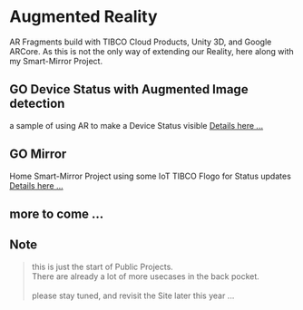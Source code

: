 # Augmented Reality
AR Fragments build with TIBCO Cloud Products, Unity 3D, and Google ARCore. 
As this is not the only way of extending our Reality, here along with my Smart-Mirror Project. 

## GO Device Status with Augmented Image detection
a sample of using AR to make a Device Status visible
[Details here ...](GODeviceStatus/README.md)

## GO Mirror
Home Smart-Mirror Project using some IoT TIBCO Flogo for Status updates 
[Details here ...](GOMirror/README.md)

## more to come ...

## Note
> this is just the start of Public Projects.<br>
> There are already a lot of more usecases in the back pocket.<br>
> <br>
> please stay tuned, and revisit the Site later this year ...
